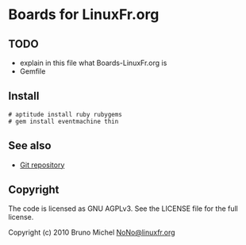 Boards for LinuxFr.org
======================


TODO
----

* explain in this file what Boards-LinuxFr.org is
* Gemfile


Install
-------

    # aptitude install ruby rubygems
    # gem install eventmachine thin


See also
--------

* [Git repository](http://github.com/nono/boards-LinuxFr.org)


Copyright
---------

The code is licensed as GNU AGPLv3. See the LICENSE file for the full license.

Copyright (c) 2010 Bruno Michel <NoNo@linuxfr.org>

